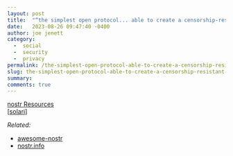 ```yaml
---
layout: post
title:  "“the simplest open protocol... able to create a censorship-resistant global ‘social’ network”"
date:   2023-08-26 09:47:40 -0400
author: joe jenett
category:
  -  social
  -  security
  -  privacy
permalink: /the-simplest-open-protocol-able-to-create-a-censorship-resistant-global-social-network/
slug: the-simplest-open-protocol-able-to-create-a-censorship-resistant-global-social-network
summary: 
comments: true
---
```

<p><a title="nostr Resources" href="https://nostr-resources.com/">nostr Resources</a><br>[<a href="https://pinboard.in/u:solari">solari</a>]</p>
<p><em>Related:</em>
<ul>
<li><a title="awesome-nostr \- A curated list of nostr projects and resources" href="https://www.nostr.net/">awesome-nostr</a></li>
<li><a title="nostr.info \- What is going on in the world of nostr. Stats, Charts, Live Monitors, Resources, …" href="https://nostr.info/">nostr.info</a></li>
</ul>
</p>

<a href="https://brid.gy/publish/mastodon"></a>